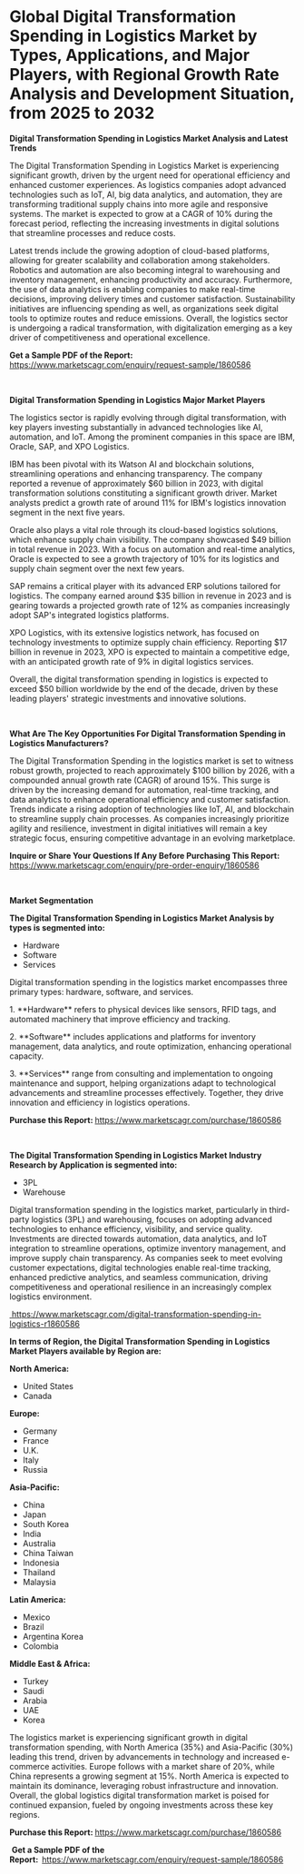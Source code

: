 <p><h1>Global Digital Transformation Spending in Logistics Market by Types, Applications, and Major Players, with Regional Growth Rate Analysis and Development Situation, from 2025 to 2032</h1></p><p><strong>Digital Transformation Spending in Logistics Market Analysis and Latest Trends</strong></p>
<p><p>The Digital Transformation Spending in Logistics Market is experiencing significant growth, driven by the urgent need for operational efficiency and enhanced customer experiences. As logistics companies adopt advanced technologies such as IoT, AI, big data analytics, and automation, they are transforming traditional supply chains into more agile and responsive systems. The market is expected to grow at a CAGR of 10% during the forecast period, reflecting the increasing investments in digital solutions that streamline processes and reduce costs.</p><p>Latest trends include the growing adoption of cloud-based platforms, allowing for greater scalability and collaboration among stakeholders. Robotics and automation are also becoming integral to warehousing and inventory management, enhancing productivity and accuracy. Furthermore, the use of data analytics is enabling companies to make real-time decisions, improving delivery times and customer satisfaction. Sustainability initiatives are influencing spending as well, as organizations seek digital tools to optimize routes and reduce emissions. Overall, the logistics sector is undergoing a radical transformation, with digitalization emerging as a key driver of competitiveness and operational excellence.</p></p>
<p><strong>Get a Sample PDF of the Report:&nbsp;</strong> <a href="https://www.marketscagr.com/enquiry/request-sample/1860586?utm_campaign=3264&utm_medium=2&utm_source=Github&utm_content=ia&utm_term=19042025&utm_id=digital-transformation-spending-in-logistics">https://www.marketscagr.com/enquiry/request-sample/1860586</a></p>
<p>&nbsp;</p>
<p><strong>Digital Transformation Spending in Logistics Major Market Players</strong></p>
<p><p>The logistics sector is rapidly evolving through digital transformation, with key players investing substantially in advanced technologies like AI, automation, and IoT. Among the prominent companies in this space are IBM, Oracle, SAP, and XPO Logistics.</p><p>IBM has been pivotal with its Watson AI and blockchain solutions, streamlining operations and enhancing transparency. The company reported a revenue of approximately $60 billion in 2023, with digital transformation solutions constituting a significant growth driver. Market analysts predict a growth rate of around 11% for IBM's logistics innovation segment in the next five years.</p><p>Oracle also plays a vital role through its cloud-based logistics solutions, which enhance supply chain visibility. The company showcased $49 billion in total revenue in 2023. With a focus on automation and real-time analytics, Oracle is expected to see a growth trajectory of 10% for its logistics and supply chain segment over the next few years.</p><p>SAP remains a critical player with its advanced ERP solutions tailored for logistics. The company earned around $35 billion in revenue in 2023 and is gearing towards a projected growth rate of 12% as companies increasingly adopt SAP's integrated logistics platforms.</p><p>XPO Logistics, with its extensive logistics network, has focused on technology investments to optimize supply chain efficiency. Reporting $17 billion in revenue in 2023, XPO is expected to maintain a competitive edge, with an anticipated growth rate of 9% in digital logistics services.</p><p>Overall, the digital transformation spending in logistics is expected to exceed $50 billion worldwide by the end of the decade, driven by these leading players' strategic investments and innovative solutions.</p></p>
<p>&nbsp;</p>
<p><strong>What Are The Key Opportunities For Digital Transformation Spending in Logistics Manufacturers?</strong></p>
<p><p>The Digital Transformation Spending in the logistics market is set to witness robust growth, projected to reach approximately $100 billion by 2026, with a compounded annual growth rate (CAGR) of around 15%. This surge is driven by the increasing demand for automation, real-time tracking, and data analytics to enhance operational efficiency and customer satisfaction. Trends indicate a rising adoption of technologies like IoT, AI, and blockchain to streamline supply chain processes. As companies increasingly prioritize agility and resilience, investment in digital initiatives will remain a key strategic focus, ensuring competitive advantage in an evolving marketplace.</p></p>
<p><strong>Inquire or Share Your Questions If Any Before Purchasing This Report:</strong> <a href="https://www.marketscagr.com/enquiry/pre-order-enquiry/1860586?utm_campaign=3264&utm_medium=2&utm_source=Github&utm_content=ia&utm_term=19042025&utm_id=digital-transformation-spending-in-logistics">https://www.marketscagr.com/enquiry/pre-order-enquiry/1860586</a></p>
<p>&nbsp;</p>
<p><strong>Market Segmentation</strong></p>
<p><strong>The Digital Transformation Spending in Logistics Market Analysis by types is segmented into:</strong></p>
<p><ul><li>Hardware</li><li>Software</li><li>Services</li></ul></p>
<p><p>Digital transformation spending in the logistics market encompasses three primary types: hardware, software, and services. </p><p>1. **Hardware** refers to physical devices like sensors, RFID tags, and automated machinery that improve efficiency and tracking.  </p><p>2. **Software** includes applications and platforms for inventory management, data analytics, and route optimization, enhancing operational capacity.  </p><p>3. **Services** range from consulting and implementation to ongoing maintenance and support, helping organizations adapt to technological advancements and streamline processes effectively. Together, they drive innovation and efficiency in logistics operations.</p></p>
<p><strong>Purchase this Report:&nbsp;</strong><a href="https://www.marketscagr.com/purchase/1860586?utm_campaign=3264&utm_medium=2&utm_source=Github&utm_content=ia&utm_term=19042025&utm_id=digital-transformation-spending-in-logistics">https://www.marketscagr.com/purchase/1860586</a></p>
<p>&nbsp;</p>
<p><strong>The Digital Transformation Spending in Logistics Market Industry Research by Application is segmented into:</strong></p>
<p><ul><li>3PL</li><li>Warehouse</li></ul></p>
<p><p>Digital transformation spending in the logistics market, particularly in third-party logistics (3PL) and warehousing, focuses on adopting advanced technologies to enhance efficiency, visibility, and service quality. Investments are directed towards automation, data analytics, and IoT integration to streamline operations, optimize inventory management, and improve supply chain transparency. As companies seek to meet evolving customer expectations, digital technologies enable real-time tracking, enhanced predictive analytics, and seamless communication, driving competitiveness and operational resilience in an increasingly complex logistics environment.</p></p>
<p><a href="https://www.marketscagr.com/digital-transformation-spending-in-logistics-r1860586?utm_campaign=3264&utm_medium=2&utm_source=Github&utm_content=ia&utm_term=19042025&utm_id=digital-transformation-spending-in-logistics">&nbsp;https://www.marketscagr.com/digital-transformation-spending-in-logistics-r1860586</a></p>
<p><strong>In terms of Region, the Digital Transformation Spending in Logistics Market Players available by Region are:</strong></p>
<p>
    <p> <strong> North America: </strong>
        <ul>
            <li>United States</li>
            <li>Canada</li>
        </ul>
        </p> 
    <p> <strong> Europe: </strong>
        <ul>
            <li>Germany</li>
            <li>France</li>
            <li>U.K.</li>
            <li>Italy</li>
            <li>Russia</li>
        </ul>
        </p> 
    <p> <strong> Asia-Pacific: </strong>
        <ul>
            <li>China</li>
            <li>Japan</li>
            <li>South Korea</li>
            <li>India</li>
            <li>Australia</li>
            <li>China Taiwan</li>
            <li>Indonesia</li>
            <li>Thailand</li>
            <li>Malaysia</li>
        </ul>
        </p> 
    <p> <strong> Latin America: </strong>
        <ul>
            <li>Mexico</li>
            <li>Brazil</li>
            <li>Argentina Korea</li>
            <li>Colombia</li>
        </ul>
        </p> 
    <p> <strong> Middle East & Africa: </strong>
        <ul>
            <li>Turkey</li>
            <li>Saudi</li>
            <li>Arabia</li>
            <li>UAE</li>
            <li>Korea</li>
        </ul>
    </p>
    </p>
<p><p>The logistics market is experiencing significant growth in digital transformation spending, with North America (35%) and Asia-Pacific (30%) leading this trend, driven by advancements in technology and increased e-commerce activities. Europe follows with a market share of 20%, while China represents a growing segment at 15%. North America is expected to maintain its dominance, leveraging robust infrastructure and innovation. Overall, the global logistics digital transformation market is poised for continued expansion, fueled by ongoing investments across these key regions.</p></p>
<p><strong>Purchase this Report: </strong><a href="https://www.marketscagr.com/purchase/1860586?utm_campaign=3264&utm_medium=2&utm_source=Github&utm_content=ia&utm_term=19042025&utm_id=digital-transformation-spending-in-logistics">https://www.marketscagr.com/purchase/1860586</a></p>
<p>&nbsp;<strong>Get a Sample PDF of the Report:&nbsp;&nbsp;</strong><a href="https://www.marketscagr.com/enquiry/request-sample/1860586?utm_campaign=3264&utm_medium=2&utm_source=Github&utm_content=ia&utm_term=19042025&utm_id=digital-transformation-spending-in-logistics">https://www.marketscagr.com/enquiry/request-sample/1860586</a></p>
<p><strong></strong></p>
<p><p></p><p></p><p></p></p>